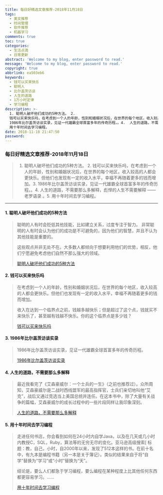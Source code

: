 ```yaml
---
title: 每日好精选文章推荐-2018年11月18日
tags:
  - 美文推荐
  - 时间管理
  - 软件推荐
  - 机器学习
comments: true
toc: true
categories:
  - 生活点滴
  - 日常更新
abstract: 'Welcome to my blog, enter password to read.'
message: 'Welcome to my blog, enter password to read.'
copyright: true
abbrlink: ea503eb6
keywords:
  - 钱可以买来快乐
  - 聪明人
  - 比尔盖茨访谈
  - 人生的道路
  - 1万小时定律
  - 学习编程
description: >-
  1. 聪明人破坏他们成功的5种方法。 2.
  钱可以买来快乐吗，在考虑到一个人的年龄，性别和婚姻状况后，在世界的每个地区，收入较高的人都会更快乐。但他们也发现有一定的收入水平，幸福不再随着更多的钱而增加。3.
  1986年比尔盖茨访谈实录，见证一代雄霸全球首富多年的传奇历程。。4.  人生的道路，不需要那么多解释，彪悍的人生不需要解释 —— 老罗语录 。5.
  用十年时间去学习编程。
date: 2018-11-18 21:47:50
password:
---
```

<script type="text/javascript" src="/js/src/bai.js"></script>

### 每日好精选文章推荐-2018年11月18日
>  1. 聪明人破坏他们成功的5种方法。 2. 钱可以买来快乐吗，在考虑到一个人的年龄，性别和婚姻状况后，在世界的每个地区，收入较高的人都会更快乐。但他们也发现有一定的收入水平，幸福不再随着更多的钱而增加。3. 1986年比尔盖茨访谈实录，见证一代雄霸全球首富多年的传奇历程。。4.  人生的道路，不需要那么多解释，彪悍的人生不需要解释 —— 老罗语录 。5. 用十年时间去学习编程。

---
#### 1. 聪明人破坏他们成功的5种方法
> 聪明的人有时会贬低其他技能，比如建立关系，过度专注于智力。 非常聪明的人有时会认为他们的成功是不可避免的，因为他们的智慧，并且不认为其他技能是重要的。
> 
> 这些观点并非无处不在。大多数人都倾向于想要利用他们的优势，相反，他们宁愿避免考虑他们自然不那么强大的领域。
> 
> [聪明人破坏他们成功的5种方法](https://github.com/spotify/chartify)

#### 2. 钱可以买来快乐吗
> 在考虑到一个人的年龄，性别和婚姻状况后，在世界的每个地区，收入较高的人都会更快乐。但他们也发现有一定的收入水平，幸福不再随着更多的钱而增加。
> 
> 收入在达到一个临界点之前，钱越多越快乐；但是超过了这个点，钱就买不来快乐了，甚至越有钱越不快乐。你的这个临界点是多少钱？
> 
> 
> [钱可以买来快乐吗](https://qz.com/1211957/how-much-money-do-people-need-to-be-happy/)

#### 3. 1986年比尔盖茨访谈实录
> 1986年比尔盖茨访谈实录，见证一代雄霸全球首富多年的传奇历程。
>
> [1986年比尔盖茨访谈实录](https://programmersatwork.wordpress.com/bill-gates-1986/)

#### 4. 人生的道路，不需要那么多解释
> 最近我看完了《艾森豪威尔：一个士兵的一生》（之前也推荐过）。众所周知，艾森豪威尔是二战时西线盟军的最高指挥官，士兵们亲切地叫他“艾克”，战后又通过竞选当上美国总统并连任。在这本书中，除了大量有关战争的篇幅，艾森豪威尔的成长过程中的一些片段同样让我印象深刻。
>
> [人生的道路，不需要那么多解释](https://mp.weixin.qq.com/s/aX9_1ypMGf23YARWpzP9YQ)

#### 5. 用十年时间去学习编程
> 走进任何书店，你会看到如何在24小时内自学Java，以及在几天或几小时内教授C，SQL，Ruby，算法等的无穷无尽的变化。亚马逊高级搜索[ 标题：教，自己，小时，自2000年以来，发现了512本这样的书。在前十名中，有九本是编程书籍（另一本是关于簿记）。类似的结果来自于将“自学”替换为“学习”或“小时”替换为“天”。
> 
> 结论是，要么人们都急于学习编程，要么编程在某种程度上比其他任何东西都更容易学习。……
> 
> [用十年时间去学习编程](https://www.norvig.com/21-days.html)
